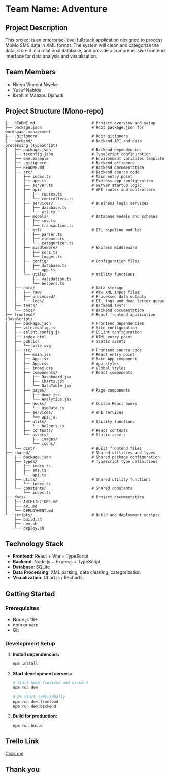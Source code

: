 # Team Name: Adventure

## Project Description

This project is an enterprise-level fullstack application designed to process MoMo SMS data in XML format. The system will clean and categorize the data, store it in a relational database, and provide a comprehensive frontend interface for data analysis and visualization.

## Team Members

- Nkem Vincent Nweke
- Yusuf Nabide
- Ibrahim Maazou Djahadi

## Project Structure (Mono-repo)

```
├── README.md                         # Project overview and setup
├── package.json                      # Root package.json for workspace management
├── .gitignore                        # Root gitignore
├── backend/                          # Backend API and data processing (TypeScript)
│   ├── package.json                  # Backend dependencies
│   ├── tsconfig.json                 # TypeScript configuration
│   ├── env.example                   # Environment variables template
│   ├── .gitignore                    # Backend gitignore
│   ├── README.md                     # Backend documentation
│   ├── src/                          # Backend source code
│   │   ├── index.ts                  # Main entry point
│   │   ├── app.ts                    # Express app configuration
│   │   ├── server.ts                 # Server startup logic
│   │   ├── api/                      # API routes and controllers
│   │   │   ├── routes.ts
│   │   │   └── controllers.ts
│   │   ├── services/                 # Business logic services
│   │   │   ├── database.ts
│   │   │   └── etl.ts
│   │   ├── models/                   # Database models and schemas
│   │   │   ├── sms.ts
│   │   │   └── transaction.ts
│   │   ├── etl/                      # ETL pipeline modules
│   │   │   ├── parser.ts
│   │   │   ├── cleaner.ts
│   │   │   └── categorizer.ts
│   │   ├── middleware/               # Express middleware
│   │   │   ├── cors.ts
│   │   │   └── logger.ts
│   │   ├── config/                   # Configuration files
│   │   │   ├── database.ts
│   │   │   └── app.ts
│   │   └── utils/                    # Utility functions
│   │       ├── validation.ts
│   │       └── helpers.ts
│   ├── data/                         # Data storage
│   │   ├── raw/                      # Raw XML input files
│   │   ├── processed/                # Processed data outputs
│   │   └── logs/                     # ETL logs and dead letter queue
│   ├── tests/                        # Backend tests
│   └── docs/                         # Backend documentation
├── frontend/                         # React frontend application (JavaScript)
│   ├── package.json                  # Frontend dependencies
│   ├── vite.config.js                # Vite configuration
│   ├── eslint.config.js              # ESLint configuration
│   ├── index.html                    # HTML entry point
│   ├── public/                       # Static assets
│   │   └── vite.svg
│   ├── src/                          # Frontend source code
│   │   ├── main.jsx                  # React entry point
│   │   ├── App.jsx                   # Main App component
│   │   ├── App.css                   # App styles
│   │   ├── index.css                 # Global styles
│   │   ├── components/               # React components
│   │   │   ├── Dashboard.jsx
│   │   │   ├── Charts.jsx
│   │   │   └── DataTable.jsx
│   │   ├── pages/                    # Page components
│   │   │   ├── Home.jsx
│   │   │   └── Analytics.jsx
│   │   ├── hooks/                    # Custom React hooks
│   │   │   └── useData.js
│   │   ├── services/                 # API services
│   │   │   └── api.js
│   │   ├── utils/                    # Utility functions
│   │   │   └── helpers.js
│   │   ├── contexts/                 # React contexts
│   │   └── assets/                   # Static assets
│   │       ├── images/
│   │       └── icons/
│   └── dist/                         # Built frontend files
├── shared/                           # Shared utilities and types
│   ├── package.json                  # Shared package configuration
│   ├── types/                        # TypeScript type definitions
│   │   ├── index.ts
│   │   ├── sms.ts
│   │   └── api.ts
│   ├── utils/                        # Shared utility functions
│   │   └── index.ts
│   └── constants/                    # Shared constants
│       └── index.ts
├── docs/                             # Project documentation
│   ├── ARCHITECTURE.md
│   ├── API.md
│   └── DEPLOYMENT.md
└── scripts/                          # Build and deployment scripts
    ├── build.sh
    ├── dev.sh
    └── deploy.sh
```

## Technology Stack

- **Frontend**: React + Vite + TypeScript
- **Backend**: Node.js + Express + TypeScript
- **Database**: SQLite
- **Data Processing**: XML parsing, data cleaning, categorization
- **Visualization**: Chart.js / Recharts

## Getting Started

### Prerequisites

- Node.js 18+
- npm or yarn
- Git

### Development Setup

1. **Install dependencies:**

   ```bash
   npm install
   ```

2. **Start development servers:**

   ```bash
   # Start both frontend and backend
   npm run dev

   # Or start individually
   npm run dev:frontend
   npm run dev:backend
   ```

3. **Build for production:**
   ```bash
   npm run build
   ```

## Trello Link
[Click me](https://trello.com/invite/b/68bc46e9caee3d10c730abdc/ATTI6e30dc2aa5e0630fccc415b09ece3feaEF219F6D/adventure)

## Thank you
